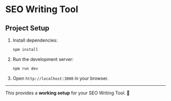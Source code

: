 # SEO Writing Tool

## Project Setup

1. Install dependencies:
   ```sh
   npm install
   ```

2. Run the development server:
   ```sh
   npm run dev
   ```

3. Open `http://localhost:3000` in your browser.

---

This provides a **working setup** for your SEO Writing Tool. 🚀